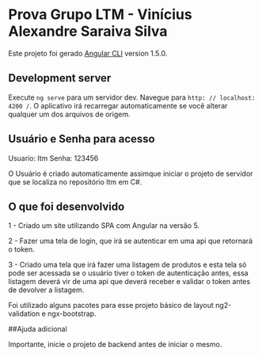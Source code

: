# Prova Grupo LTM - Vinícius Alexandre Saraiva Silva

Este projeto foi gerado [Angular CLI](https://github.com/angular/angular-cli) version 1.5.0.

## Development server

Execute `ng serve` para um servidor dev. Navegue para `http: // localhost: 4200 /`. O aplicativo irá recarregar automaticamente se você alterar qualquer um dos arquivos de origem.


## Usuário e Senha para acesso

Usuario: ltm
Senha: 123456

O Usuário é criado automaticamente assimque iniciar o projeto de servidor que se localiza no repositório ltm em C#.

## O que foi desenvolvido

1 - Criado um site utilizando SPA com Angular na versão 5.

2 - Fazer uma tela de login, que irá se autenticar em uma api que retornará o token.

3 - Criado uma tela que irá fazer uma listagem de produtos e esta tela
só pode ser acessada se o usuário tiver o token de autenticação antes, essa listagem deverá vir
de uma api que deverá receber e validar o token antes de devolver a listagem.

Foi utilizado alguns pacotes para esse projeto básico de layout ng2-validation e ngx-bootstrap.


##Ajuda adicional

Importante, inicie o projeto de backend antes de iniciar o mesmo.
